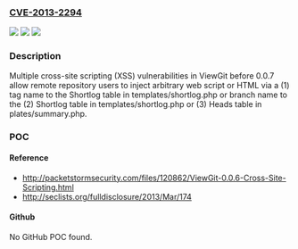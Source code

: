 ### [CVE-2013-2294](https://cve.mitre.org/cgi-bin/cvename.cgi?name=CVE-2013-2294)
![](https://img.shields.io/static/v1?label=Product&message=n%2Fa&color=blue)
![](https://img.shields.io/static/v1?label=Version&message=n%2Fa&color=blue)
![](https://img.shields.io/static/v1?label=Vulnerability&message=n%2Fa&color=brighgreen)

### Description

Multiple cross-site scripting (XSS) vulnerabilities in ViewGit before 0.0.7 allow remote repository users to inject arbitrary web script or HTML via a (1) tag name to the Shortlog table in templates/shortlog.php or branch name to the (2) Shortlog table in templates/shortlog.php or (3) Heads table in plates/summary.php.

### POC

#### Reference
- http://packetstormsecurity.com/files/120862/ViewGit-0.0.6-Cross-Site-Scripting.html
- http://seclists.org/fulldisclosure/2013/Mar/174

#### Github
No GitHub POC found.

